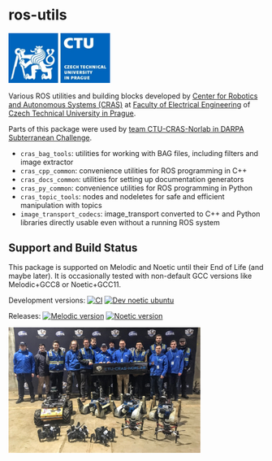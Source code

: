 # ros-utils

<img src="ctu-fee.jpg" alt="CTU-CRAS-Norlab team on DARPA SubT Challenge" width="200" />

Various ROS utilities and building blocks developed by [Center for Robotics and Autonomous Systems (CRAS)](https://robotics.fel.cvut.cz/cras/) at [Faculty of Electrical Engineering](https://fel.cvut.cz/) of [Czech Technical University in Prague](https://www.cvut.cz).

Parts of this package were used by [team CTU-CRAS-Norlab in DARPA Subterranean Challenge](https://robotics.fel.cvut.cz/cras/darpa-subt/).

* `cras_bag_tools`: utilities for working with BAG files, including filters and image extractor
* `cras_cpp_common`: convenience utilities for ROS programming in C++
* `cras_docs_common`: utilities for setting up documentation generators
* `cras_py_common`: convenience utilities for ROS programming in Python
* `cras_topic_tools`: nodes and nodeletes for safe and efficient manipulation with topics
* `image_transport_codecs`: image\_transport converted to C++ and Python libraries directly usable even without a running ROS system

## Support and Build Status

This package is supported on Melodic and Noetic until their End of Life (and maybe later). It is occasionally tested with non-default GCC versions like Melodic+GCC8 or Noetic+GCC11.

Development versions:
[![CI](https://github.com/ctu-vras/ros-utils/actions/workflows/ci.yaml/badge.svg)](https://github.com/ctu-vras/ros-utils/actions/workflows/ci.yaml)
[![Dev noetic ubuntu](https://build.ros.org/job/Ndev__cras_ros_utils__ubuntu_focal_amd64/badge/icon?subject=noetic+ubuntu)](https://build.ros.org/job/Ndev__cras_ros_utils__ubuntu_focal_amd64/)

Releases:
[![Melodic version](https://img.shields.io/ros/v/melodic/cras_ros_utils)](http://packages.ros.org/ros/ubuntu/pool/main/r/ros-melodic-cras-cpp-common/)
[![Noetic version](https://img.shields.io/ros/v/noetic/cras_ros_utils)](http://packages.ros.org/ros/ubuntu/pool/main/r/ros-noetic-cras-cpp-common/)

<img src="ctu-cras-norlab-team.jpg" alt="CTU-CRAS-Norlab team on DARPA SubT Challenge" width="75%" />
